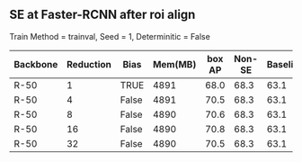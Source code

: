 ## SE at Faster-RCNN after roi align 
Train Method = trainval,  Seed = 1,   Determinitic = False 

| Backbone | Reduction | Bias  | Mem(MB) | box AP | Non-SE | Baseline |
|----------|-----------|-------|---------|--------|--------|----------|
| R-50     | 1         | TRUE  | 4891    | 68.0   | 68.3   | 63.1     |
| R-50     | 4         | False | 4891    | 70.5   | 68.3   | 63.1     |
| R-50     | 8         | False | 4890    | 70.6   | 68.3   | 63.1     |
| R-50     | 16        | False | 4890    | 70.8   | 68.3   | 63.1     |
| R-50     | 32        | False | 4890    | 70.5   | 68.3   | 63.1     |
